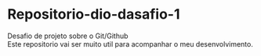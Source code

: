 # Repositorio-dio-dasafio-1
Desafio de projeto sobre o Git/Github<br>
Este repositorio vai ser muito util para acompanhar o meu desenvolvimento.
